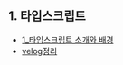 ## 1. 타입스크립트
 - [1_타입스크립트 소개와 배경](https://github.com/EunJaePark/Typescript/blob/main/%EA%B0%95%EC%9D%98%EC%A0%95%EB%A6%AC/1_%ED%83%80%EC%9E%85%EC%8A%A4%ED%81%AC%EB%A6%BD%ED%8A%B8%20%EC%86%8C%EA%B0%9C%EC%99%80%20%EB%B0%B0%EA%B2%BD.md)
 - [velog정리](https://velog.io/@design0728/%ED%83%80%EC%9E%85%EC%8A%A4%ED%81%AC%EB%A6%BD%ED%8A%B8-%EC%86%8C%EA%B0%9C%EC%99%80-%EB%B0%B0%EA%B2%BD)
